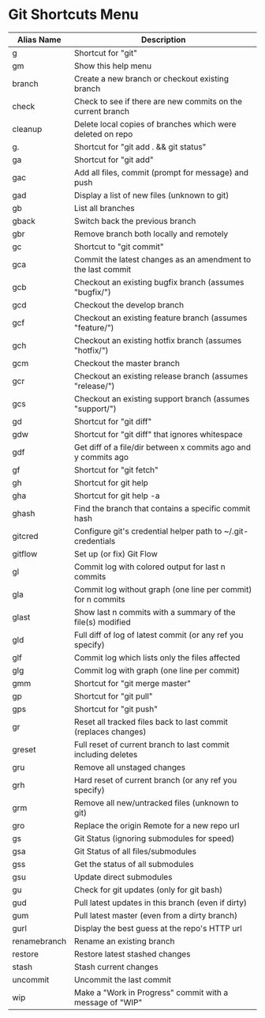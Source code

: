 # Git Shortcuts Menu

| Alias Name   | Description                                                    |
| ------------ | -------------------------------------------------------------- |
| g            | Shortcut for "git"                                             |
| gm           | Show this help menu                                            |
| branch       | Create a new branch or checkout existing branch                |
| check        | Check to see if there are new commits on the current branch    |
| cleanup      | Delete local copies of branches which were deleted on repo     |
| g.           | Shortcut for "git add . && git status"                         |
| ga           | Shortcut for "git add"                                         |
| gac          | Add all files, commit (prompt for message) and push            |
| gad          | Display a list of new files (unknown to git)                   |
| gb           | List all branches                                              |
| gback        | Switch back the previous branch                                |
| gbr          | Remove branch both locally and remotely                        |
| gc           | Shortcut to "git commit"                                       |
| gca          | Commit the latest changes as an amendment to the last commit   |
| gcb          | Checkout an existing bugfix branch (assumes "bugfix/")         |
| gcd          | Checkout the develop branch                                    |
| gcf          | Checkout an existing feature branch (assumes "feature/")       |
| gch          | Checkout an existing hotfix branch (assumes "hotfix/")         |
| gcm          | Checkout the master branch                                     |
| gcr          | Checkout an existing release branch (assumes "release/")       |
| gcs          | Checkout an existing support branch (assumes "support/")       |
| gd           | Shortcut for "git diff"                                        |
| gdw          | Shortcut for "git diff" that ignores whitespace                |
| gdf          | Get diff of a file/dir between x commits ago and y commits ago |
| gf           | Shortcut for "git fetch"                                       |
| gh           | Shortcut for git help                                          |
| gha          | Shortcut for git help -a                                       |
| ghash        | Find the branch that contains a specific commit hash           |
| gitcred      | Configure git's credential helper path to ~/.git-credentials   |
| gitflow      | Set up (or fix) Git Flow                                       |
| gl           | Commit log with colored output for last n commits              |
| gla          | Commit log without graph (one line per commit) for n commits   |
| glast        | Show last n commits with a summary of the file(s) modified     |
| gld          | Full diff of log of latest commit (or any ref you specify)     |
| glf          | Commit log which lists only the files affected                 |
| glg          | Commit log with graph (one line per commit)                    |
| gmm          | Shortcut for "git merge master"                                |
| gp           | Shortcut for "git pull"                                        |
| gps          | Shortcut for "git push"                                        |
| gr           | Reset all tracked files back to last commit (replaces changes) |
| greset       | Full reset of current branch to last commit including deletes  |
| gru          | Remove all unstaged changes                                    |
| grh          | Hard reset of current branch (or any ref you specify)          |
| grm          | Remove all new/untracked files (unknown to git)                |
| gro          | Replace the origin Remote for a new repo url                   |
| gs           | Git Status (ignoring submodules for speed)                     |
| gsa          | Git Status of all files/submodules                             |
| gss          | Get the status of all submodules                               |
| gsu          | Update direct submodules                                       |
| gu           | Check for git updates (only for git bash)                      |
| gud          | Pull latest updates in this branch (even if dirty)             |
| gum          | Pull latest master (even from a dirty branch)                  |
| gurl         | Display the best guess at the repo's HTTP url                  |
| renamebranch | Rename an existing branch                                      |
| restore      | Restore latest stashed changes                                 |
| stash        | Stash current changes                                          |
| uncommit     | Uncommit the last commit                                       |
| wip          | Make a "Work in Progress" commit with a message of "WIP"       |
